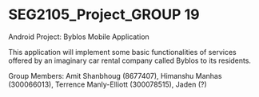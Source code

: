 # SEG2105_Project_GROUP 19
Android Project: Byblos Mobile Application

This application will implement some basic functionalities of services offered by an imaginary car rental company called Byblos to its residents.

Group Members: Amit Shanbhoug (8677407), Himanshu Manhas (300066013), Terrence Manly-Elliott (300078515), Jaden (?)

